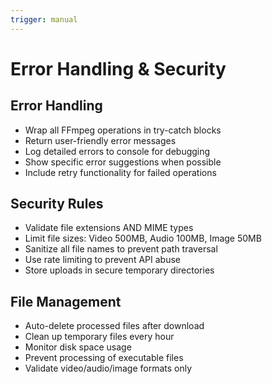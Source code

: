 ```yaml
---
trigger: manual
---
```

# Error Handling & Security

## Error Handling
- Wrap all FFmpeg operations in try-catch blocks
- Return user-friendly error messages
- Log detailed errors to console for debugging
- Show specific error suggestions when possible
- Include retry functionality for failed operations

## Security Rules
- Validate file extensions AND MIME types
- Limit file sizes: Video 500MB, Audio 100MB, Image 50MB
- Sanitize all file names to prevent path traversal
- Use rate limiting to prevent API abuse
- Store uploads in secure temporary directories

## File Management
- Auto-delete processed files after download
- Clean up temporary files every hour
- Monitor disk space usage
- Prevent processing of executable files
- Validate video/audio/image formats only
